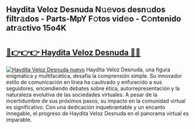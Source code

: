 ## Haydita Veloz Desnuda N𝚞𝚎vos desn𝚞dos filtr𝚊dos - Parts-MpY F𝚘tos vid𝚎o - C𝚘ntenido atr𝚊ctivo 15o4K

# <h2><a href="http://mb34fz.tromn.icu/?c=Haydita+Veloz+Desnuda">🔗👉👉👉 Haydita Veloz Desnuda 🔗🔗</a></h2>

[![Haydita Veloz Desnuda nuevo](https://i.imgur.com/pEAQMta.gif)](http://mb34fz.tromn.icu/?c=Haydita+Veloz+Desnuda)
Haydita Veloz Desnuda, una figura enigmática y multifacética, desafía la comprensión simple. Su innovador estilo de comunicación en línea ha cautivado y enfurecido a sus seguidores, encendiendo debates sobre ética, autorrepresentación y la naturaleza evolutiva de las sociedades virtuales. A pesar de la incertidumbre de sus próximos pasos, su impacto en la comunidad virtual es significativo. Con una dedicación inquebrantable y un encanto innegable, el progreso de Haydita Veloz Desnuda en el panorama virtual es imparable.
